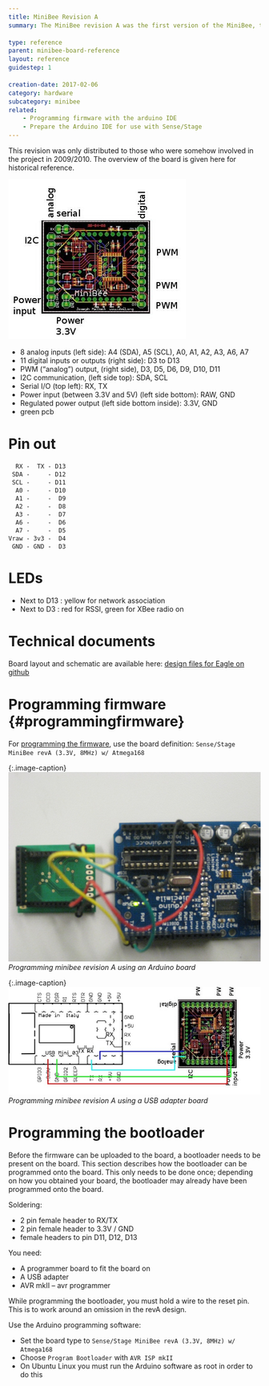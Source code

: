 ```yaml
---
title: MiniBee Revision A
summary: The MiniBee revision A was the first version of the MiniBee, the alpha version. It was manufactured during the research-creation project Sense/Stage at Concordia University and McGill University in 2009.

type: reference
parent: minibee-board-reference
layout: reference
guidestep: 1

creation-date: 2017-02-06
category: hardware
subcategory: minibee
related:
    - Programming firmware with the arduino IDE
    - Prepare the Arduino IDE for use with Sense/Stage
---
```


This revision was only distributed to those who were somehow involved in the project in 2009/2010. The overview of the board is given here for historical reference.

![](/img/minibee_revA_annotated2.jpg)


* 8 analog inputs (left side): A4 (SDA), A5 (SCL), A0, A1, A2, A3, A6, A7
* 11 digital inputs or outputs (right side): D3 to D13
* PWM (“analog”) output, (right side), D3, D5, D6, D9, D10, D11
* I2C communication, (left side top): SDA, SCL
* Serial I/O (top left): RX, TX
* Power input (between 3.3V and 5V) (left side bottom): RAW, GND
* Regulated power output (left side bottom inside): 3.3V, GND
* green pcb

# Pin out

```
  RX -  TX - D13
 SDA -     - D12
 SCL -     - D11
  A0 -     - D10
  A1 -     -  D9
  A2 -     -  D8
  A3 -     -  D7
  A6 -     -  D6
  A7 -     -  D5
Vraw - 3v3 -  D4
 GND - GND -  D3

```


# LEDs

* Next to D13 : yellow for network association
* Next to D3 : red for RSSI, green for XBee radio on


# Technical documents

Board layout and schematic are available here: [design files for Eagle on github](https://github.com/sensestage/minibee_hardware/tree/master/minibee/revA)

# Programming firmware {#programmingfirmware}

For [programming the firmware](prepare-the-arduino-ide-for-use-with-sense-stage#board), use the board definition: `Sense/Stage MiniBee revA (3.3V, 8MHz) w/ Atmega168`


{:.image-caption}
![](/img/minibee_revA_program_arduino_small.jpg)
*Programming minibee revision A using an Arduino board*


{:.image-caption}
![](/img/minibee_revA_program-usb-adapter.jpg)
*Programming minibee revision A using a USB adapter board*


# Programming the bootloader

Before the firmware can be uploaded to the board, a bootloader needs to be present on the board. This section describes how the bootloader can be programmed onto the board. This only needs to be done once; depending on how you obtained your board, the bootloader may already have been programmed onto the board.

Soldering:

* 2 pin female header to RX/TX
* 2 pin female header to 3.3V / GND
* female headers to pin D11, D12, D13

You need:

* A programmer board to fit the board on
* A USB adapter
* AVR mkII – avr programmer

While programming the bootloader, you must hold a wire to the reset pin. This is to work around an omission in the revA design.


Use the Arduino programming software:

* Set the board type to `Sense/Stage MiniBee revA (3.3V, 8MHz) w/ Atmega168`
* Choose `Program Bootloader` with `AVR ISP mkII`
* On Ubuntu Linux you must run the Arduino software as root in order to do this
